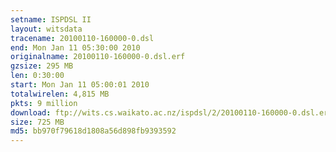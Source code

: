 ```yaml
---
setname: ISPDSL II
layout: witsdata
tracename: 20100110-160000-0.dsl
end: Mon Jan 11 05:30:00 2010
originalname: 20100110-160000-0.dsl.erf
gzsize: 295 MB
len: 0:30:00
start: Mon Jan 11 05:00:01 2010
totalwirelen: 4,815 MB
pkts: 9 million
download: ftp://wits.cs.waikato.ac.nz/ispdsl/2/20100110-160000-0.dsl.erf.gz
size: 725 MB
md5: bb970f79618d1808a56d898fb9393592
---
```

